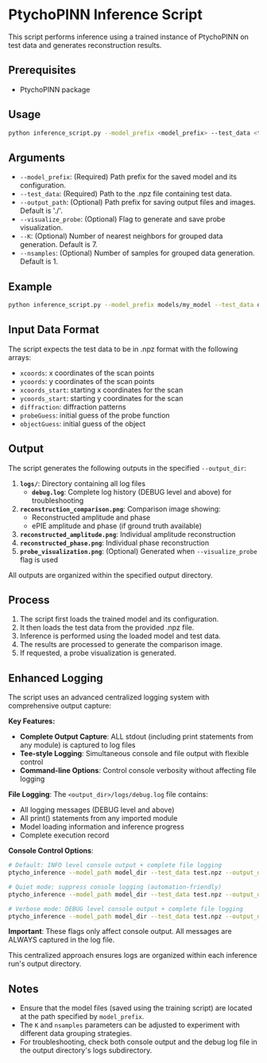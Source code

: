 # PtychoPINN Inference Script

This script performs inference using a trained instance of PtychoPINN on test data and generates reconstruction results.

## Prerequisites

- PtychoPINN package

## Usage

```bash
python inference_script.py --model_prefix <model_prefix> --test_data <test_data_file> [--output_path <output_path>] [--visualize_probe] [--K <K>] [--nsamples <nsamples>]
```

## Arguments

- `--model_prefix`: (Required) Path prefix for the saved model and its configuration.
- `--test_data`: (Required) Path to the .npz file containing test data.
- `--output_path`: (Optional) Path prefix for saving output files and images. Default is './'.
- `--visualize_probe`: (Optional) Flag to generate and save probe visualization.
- `--K`: (Optional) Number of nearest neighbors for grouped data generation. Default is 7.
- `--nsamples`: (Optional) Number of samples for grouped data generation. Default is 1.

## Example

```bash
python inference_script.py --model_prefix models/my_model --test_data data/test_data.npz --output_path results/ --visualize_probe
```

## Input Data Format

The script expects the test data to be in .npz format with the following arrays:

- `xcoords`: x coordinates of the scan points
- `ycoords`: y coordinates of the scan points
- `xcoords_start`: starting x coordinates for the scan
- `ycoords_start`: starting y coordinates for the scan
- `diffraction`: diffraction patterns
- `probeGuess`: initial guess of the probe function
- `objectGuess`: initial guess of the object

## Output

The script generates the following outputs in the specified `--output_dir`:

1. **`logs/`**: Directory containing all log files
   - **`debug.log`**: Complete log history (DEBUG level and above) for troubleshooting
2. **`reconstruction_comparison.png`**: Comparison image showing:
   - Reconstructed amplitude and phase
   - ePIE amplitude and phase (if ground truth available)
3. **`reconstructed_amplitude.png`**: Individual amplitude reconstruction
4. **`reconstructed_phase.png`**: Individual phase reconstruction  
5. **`probe_visualization.png`**: (Optional) Generated when `--visualize_probe` flag is used

All outputs are organized within the specified output directory.

## Process

1. The script first loads the trained model and its configuration.
2. It then loads the test data from the provided .npz file.
3. Inference is performed using the loaded model and test data.
4. The results are processed to generate the comparison image.
5. If requested, a probe visualization is generated.

## Enhanced Logging

The script uses an advanced centralized logging system with comprehensive output capture:

**Key Features:**
- **Complete Output Capture**: ALL stdout (including print statements from any module) is captured to log files
- **Tee-style Logging**: Simultaneous console and file output with flexible control
- **Command-line Options**: Control console verbosity without affecting file logging

**File Logging**: The `<output_dir>/logs/debug.log` file contains:
- All logging messages (DEBUG level and above)  
- All print() statements from any imported module
- Model loading information and inference progress
- Complete execution record

**Console Control Options**:
```bash
# Default: INFO level console output + complete file logging
ptycho_inference --model_path model_dir --test_data test.npz --output_dir results

# Quiet mode: suppress console logging (automation-friendly)
ptycho_inference --model_path model_dir --test_data test.npz --output_dir results --quiet

# Verbose mode: DEBUG level console output + complete file logging
ptycho_inference --model_path model_dir --test_data test.npz --output_dir results --verbose
```

**Important**: These flags only affect console output. All messages are ALWAYS captured in the log file.

This centralized approach ensures logs are organized within each inference run's output directory.

## Notes

- Ensure that the model files (saved using the training script) are located at the path specified by `model_prefix`.
- The `K` and `nsamples` parameters can be adjusted to experiment with different data grouping strategies.
- For troubleshooting, check both console output and the debug log file in the output directory's logs subdirectory.


